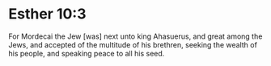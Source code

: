 # Esther 10:3

For Mordecai the Jew [was] next unto king Ahasuerus, and great among the Jews, and accepted of the multitude of his brethren, seeking the wealth of his people, and speaking peace to all his seed.